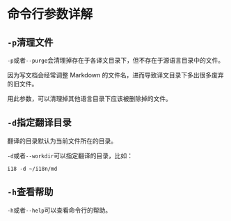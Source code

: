 # 命令行参数详解

## `-p`清理文件

`-p`或者`--purge`会清理掉存在于各译文目录下，但不存在于源语言目录中的文件。

因为写文档会经常调整 Markdown 的文件名，进而导致译文目录下多出很多废弃的旧文件。

用此参数，可以清理掉其他语言目录下应该被删除掉的文件。

## `-d`指定翻译目录

翻译的目录默认为当前文件所在的目录。

`-d`或者`--workdir`可以指定翻译的目录，比如：

```
i18 -d ~/i18n/md
```

## `-h`查看帮助

`-h`或者`--help`可以查看命令行的帮助。